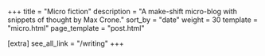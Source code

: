 +++
title = "Micro fiction"
description = "A make-shift micro-blog with snippets of thought by Max Crone."
sort_by = "date"
weight = 30
template = "micro.html"
page_template = "post.html"

[extra]
see_all_link = "/writing"
+++
